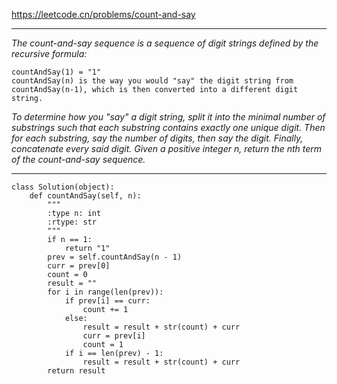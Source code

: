 https://leetcode.cn/problems/count-and-say
***
*The count-and-say sequence is a sequence of digit strings defined by the recursive formula:*
```
countAndSay(1) = "1"
countAndSay(n) is the way you would "say" the digit string from countAndSay(n-1), which is then converted into a different digit string.
```
*To determine how you "say" a digit string, split it into the minimal number of substrings such that each substring contains exactly one unique digit. Then for each substring, say the number of digits, then say the digit. Finally, concatenate every said digit.*
*Given a positive integer n, return the nth term of the count-and-say sequence.*
***
```
class Solution(object):
    def countAndSay(self, n):
        """
        :type n: int
        :rtype: str
        """
        if n == 1:
            return "1"
        prev = self.countAndSay(n - 1)
        curr = prev[0]
        count = 0
        result = ""
        for i in range(len(prev)):
            if prev[i] == curr:
                count += 1
            else:
                result = result + str(count) + curr
                curr = prev[i]
                count = 1
            if i == len(prev) - 1:
                result = result + str(count) + curr
        return result
